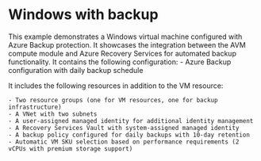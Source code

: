 # Windows with backup

This example demonstrates a Windows virtual machine configured with Azure Backup protection. It showcases the integration between the AVM compute module and Azure Recovery Services for automated backup functionality. It contains the following configuration:
    - Azure Backup configuration with daily backup schedule

It includes the following resources in addition to the VM resource:

    - Two resource groups (one for VM resources, one for backup infrastructure)
    - A VNet with two subnets
    - A user-assigned managed identity for additional identity management
    - A Recovery Services Vault with system-assigned managed identity
    - A backup policy configured for daily backups with 10-day retention
    - Automatic VM SKU selection based on performance requirements (2 vCPUs with premium storage support)



